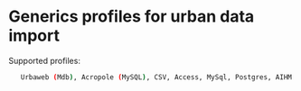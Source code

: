Generics profiles for urban data import
=======================================

Supported profiles:

``` sh
   Urbaweb (Mdb), Acropole (MySQL), CSV, Access, MySql, Postgres, AIHM
```




